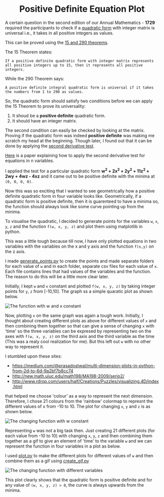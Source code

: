 <h1 align='center'>Positive Definite Equation Plot</h1>

A certain question in the second edition of our Annual Mathematics - **1729** required the participants to check if a [quadratic form](https://en.wikipedia.org/wiki/Quadratic_form) with integer matrix is universal i.e., it takes in all positive integers as values.

This can be proved using the [15 and 290 theorems](https://en.wikipedia.org/wiki/15_and_290_theorems).

The 15 Theorem states:

```If a positive definite quadratic form with integer matrix represents all positive integers up to 15, then it represents all positive integers.```

While the 290 Theorem says:

```A positive definite integral quadratic form is universal if it takes the numbers from 1 to 290 as values.```

So, the quadratic form should satisfy two conditions before we can apply the 15 Theorem to prove its universality:
1. It shoud be a **positive definite** quadratic form.
2. It should have an integer matrix.

The second condition can easily be checked by looking at the matrix. Proving if the quadratic form was indeed **positive definite** was making me scratch my head at the beginning. Though later, I found out that it can be done by applying the [second derivative test](https://en.wikipedia.org/wiki/Derivative_test).

[Here](http://faculty.csuci.edu/brian.sittinger/2nd_DerivTest.pdf) is a paper explaining how to apply the second derivative test for equations in n variables.

I applied the test for a particular quadratic form
**w<sup>2</sup> + 2x<sup>2</sup> + 2y<sup>2</sup> + 11z<sup>2</sup> + 2wy + 4wz - 4xz**
and it came out to be positive definite with the minima at `(0, 0, 0, 0)`.

Now this was so exciting that I wanted to see geometrically how a positive definite quadratic form in four variable looks like.
Geometrically, if a quadratic form is positive definite, then it is guarenteed to have a minima so, the function should always look like some curve pointing up from the minima.

To visualise the quadratic, I decided to generate points for the variables `w`, `x`, `y`, `z` and the function `f(w, x, y, z)` and plot them using matplotlib in python.

This was a little tough because till now, I have only plotted equations in two variables with the variables on the x and y axis and the function `f(x,y)` on the z axis.

I made [generate_points.py](generate_points.py) to create the points and made separate folders for each value of `w` and in each folder, separate csv files for each value of `x`. Each file contains lines that had values of the variables and the function. The reason to do this will be a little more clear later.

Initially, I kept `w` and `x` constant and plotted `f(w, x, y, z)` by taking integer points for `y`, `z` from [-10,10]. The graph ss a simple quaratic plot as shown below.

![The function with w and x constant](2d-plot.png)

Now, plotting `x` on the same graph was again a tough work. Initially, I thought about creating different plots as above for different values of `x` and then combining them together so that can give a sense of changing `x` with 'time' so the three variables can be expresed by representing two on the axes with `f(w, x, y, z)` on the third axis and the third variable as the time (This was a realy cool realization for me). But this left out `w` with no other way to represent it.

I stumbled upon these sites:
- https://medium.com/@prasadostwal/multi-dimension-plots-in-python-from-2d-to-6d-9a2bf7b8cc74
- http://new.math.uiuc.edu/math198/MA198-2009/serio2/
- http://www.rdrop.com/users/half/Creations/Puzzles/visualizing.4D/index.html

that helped me choose 'colour' as a way to represent the next dimension. Therefore, I chose 21 colours from the 'rainbow' colormap to represnt the different values of x from -10 to 10. The plot for changing `x`, `y` and `z` is as shown below.

![The changing function with w constant](csvs/csv00/plot00.png)

Representing `w` was not a big task then. Just creating 21 different plots (for each value from -10 to 10) with changing `x`, `y`, `z` and then combining them together as a gif to give an element of 'time' to the variable `w` and we can represent the function in four variables in a plot as below.

I used [plot.py](plot.py) to make the different plots for different values of `w` and then combine them as a gif using [create_gif.py](create_gif.py)

![The changing function with different variables](plot.gif)

This plot clearly shows that the quadratic form is positive definite and for any value of `(w, x, y, z) > 0`, the curve is always upwards from the minima.
